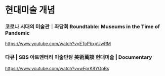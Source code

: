 # 현대미술 개념

### 코로나 시대의 미술관｜좌담회 Roundtable: Museums in the Time of Pandemic
https://www.youtube.com/watch?v=EToPbxpUwRM

### 다큐 | SBS 아트멘터리 미술만담 美術萬談 현대미술 | Documentary
https://www.youtube.com/watch?v=wFprK8YGpBs



